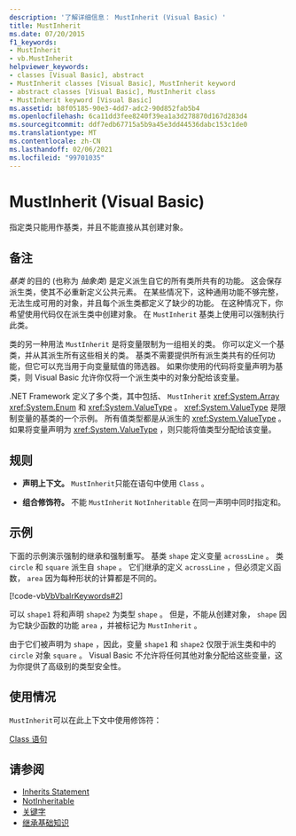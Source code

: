 ```yaml
---
description: '了解详细信息： MustInherit (Visual Basic) '
title: MustInherit
ms.date: 07/20/2015
f1_keywords:
- MustInherit
- vb.MustInherit
helpviewer_keywords:
- classes [Visual Basic], abstract
- MustInherit classes [Visual Basic], MustInherit keyword
- abstract classes [Visual Basic], MustInherit class
- MustInherit keyword [Visual Basic]
ms.assetid: b8f05185-90e3-4dd7-adc2-90d852fab5b4
ms.openlocfilehash: 6ca11dd3fee8240f39ea1a3d278870d167d283d4
ms.sourcegitcommit: ddf7edb67715a5b9a45e3dd44536dabc153c1de0
ms.translationtype: MT
ms.contentlocale: zh-CN
ms.lasthandoff: 02/06/2021
ms.locfileid: "99701035"
---
```

# <a name="mustinherit-visual-basic"></a>MustInherit (Visual Basic)

指定类只能用作基类，并且不能直接从其创建对象。  
  
## <a name="remarks"></a>备注  

 *基类* 的目的 (也称为 *抽象类*) 是定义派生自它的所有类所共有的功能。 这会保存派生类，使其不必重新定义公共元素。 在某些情况下，这种通用功能不够完整，无法生成可用的对象，并且每个派生类都定义了缺少的功能。 在这种情况下，你希望使用代码仅在派生类中创建对象。 在 `MustInherit` 基类上使用可以强制执行此类。  
  
 类的另一种用法 `MustInherit` 是将变量限制为一组相关的类。 你可以定义一个基类，并从其派生所有这些相关的类。 基类不需要提供所有派生类共有的任何功能，但它可以充当用于向变量赋值的筛选器。 如果你使用的代码将变量声明为基类，则 Visual Basic 允许你仅将一个派生类中的对象分配给该变量。  
  
 .NET Framework 定义了多个类，其中包括、 `MustInherit` <xref:System.Array> <xref:System.Enum> 和 <xref:System.ValueType> 。 <xref:System.ValueType> 是限制变量的基类的一个示例。 所有值类型都是从派生的 <xref:System.ValueType> 。 如果将变量声明为 <xref:System.ValueType> ，则只能将值类型分配给该变量。  
  
## <a name="rules"></a>规则  
  
- **声明上下文。** `MustInherit`只能在语句中使用 `Class` 。  
  
- **组合修饰符。** 不能 `MustInherit` `NotInheritable` 在同一声明中同时指定和。  
  
## <a name="example"></a>示例  

 下面的示例演示强制的继承和强制重写。 基类 `shape` 定义变量 `acrossLine` 。 类 `circle` 和 `square` 派生自 `shape` 。 它们继承的定义 `acrossLine` ，但必须定义函数， `area` 因为每种形状的计算都是不同的。  
  
 [!code-vb[VbVbalrKeywords#2](~/samples/snippets/visualbasic/VS_Snippets_VBCSharp/VbVbalrKeywords/VB/Class1.vb#2)]  
  
 可以 `shape1` 将和声明 `shape2` 为类型 `shape` 。 但是，不能从创建对象， `shape` 因为它缺少函数的功能 `area` ，并被标记为 `MustInherit` 。  
  
 由于它们被声明为 `shape` ，因此，变量 `shape1` 和 `shape2` 仅限于派生类和中的 `circle` 对象 `square` 。 Visual Basic 不允许将任何其他对象分配给这些变量，这为你提供了高级别的类型安全性。  
  
## <a name="usage"></a>使用情况  

 `MustInherit`可以在此上下文中使用修饰符：  
  
 [Class 语句](../statements/class-statement.md)  
  
## <a name="see-also"></a>请参阅

- [Inherits Statement](../statements/inherits-statement.md)
- [NotInheritable](notinheritable.md)
- [关键字](../keywords/index.md)
- [继承基础知识](../../programming-guide/language-features/objects-and-classes/inheritance-basics.md)
